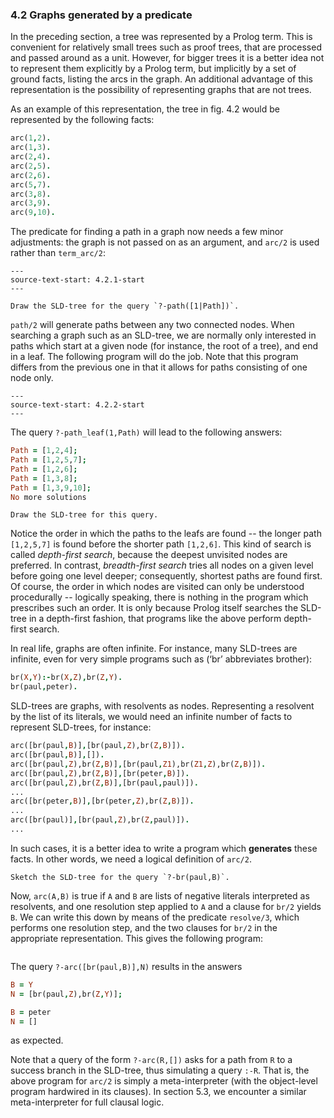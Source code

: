### 4.2 Graphs generated by a predicate ###

In the preceding section, a tree was represented by a Prolog term. This is convenient for relatively small trees such as proof trees, that are processed and passed around as a unit. However, for bigger trees it is a better idea not to represent them explicitly by a Prolog term, but implicitly by a set of ground facts, listing the arcs in the graph. An additional advantage of this representation is the possibility of representing graphs that are not trees.

As an example of this representation, the tree in fig. 4.2 would be represented by the following facts:
```Prolog
arc(1,2).
arc(1,3).
arc(2,4).
arc(2,5).
arc(2,6).
arc(5,7).
arc(3,8).
arc(3,9).
arc(9,10).
```
The predicate for finding a path in a graph now needs a few minor adjustments: the graph is not passed on as an argument, and `arc/2` is used rather than `term_arc/2`:
```{swish} 4.2.1
---
source-text-start: 4.2.1-start
---
```

```{exercise} 4.4
Draw the SLD-tree for the query `?-path([1|Path])`.
```

`path/2` will generate paths between any two connected nodes. When searching a graph such as an SLD-tree, we are normally only interested in paths which start at a given node (for instance, the root of a tree), and end in a leaf. The following program will do the job. Note that this program differs from the previous one in that it allows for paths consisting of one node only.
```{swish} 4.2.2
---
source-text-start: 4.2.2-start
---
```
The query `?-path_leaf(1,Path)` will lead to the following answers:
```Prolog
Path = [1,2,4];
Path = [1,2,5,7];
Path = [1,2,6];
Path = [1,3,8];
Path = [1,3,9,10];
No more solutions
```

```{exercise} 4.5
Draw the SLD-tree for this query.
```

Notice the order in which the paths to the leafs are found -- the longer path `[1,2,5,7]` is found before the shorter path `[1,2,6]`. This kind of search is called *depth-first search*, because the deepest unvisited nodes are preferred. In contrast, *breadth-first search* tries all nodes on a given level before going one level deeper; consequently, shortest paths are found first. Of course, the order in which nodes are visited can only be understood procedurally -- logically speaking, there is nothing in the program which prescribes such an order. It is only because Prolog itself searches the SLD-tree in a depth-first fashion, that programs like the above perform depth-first search.

In real life, graphs are often infinite. For instance, many SLD-trees are infinite, even for very simple programs such as (&lsquo;br&rsquo; abbreviates brother):
```Prolog
br(X,Y):-br(X,Z),br(Z,Y).
br(paul,peter).
```
SLD-trees are graphs, with resolvents as nodes. Representing a resolvent by the list of its literals, we would need an infinite number of facts to represent SLD-trees, for instance:
```Prolog
arc([br(paul,B)],[br(paul,Z),br(Z,B)]).
arc([br(paul,B)],[]).
arc([br(paul,Z),br(Z,B)],[br(paul,Z1),br(Z1,Z),br(Z,B)]).
arc([br(paul,Z),br(Z,B)],[br(peter,B)]).
arc([br(paul,Z),br(Z,B)],[br(paul,paul)]).
...
arc([br(peter,B)],[br(peter,Z),br(Z,B)]).
...
arc([br(paul)],[br(paul,Z),br(Z,paul)]).
...
```
In such cases, it is a better idea to write a program which **generates** these facts. In other words, we need a logical definition of `arc/2`.

```{exercise} 4.6
Sketch the SLD-tree for the query `?-br(paul,B)`.
```

Now, `arc(A,B)` is true if `A` and `B` are lists of negative literals interpreted as resolvents, and one resolution step applied to `A` and a clause for `br/2` yields `B`. We can write this down by means of the predicate `resolve/3`, which performs one resolution step, and the two clauses for `br/2` in the appropriate representation. This gives the following program:
```{swish} 4.2.3
```
The query `?-arc([br(paul,B)],N)` results in the answers
```Prolog
B = Y
N = [br(paul,Z),br(Z,Y)];

B = peter
N = []
```
as expected.

Note that a query of the form `?-arc(R,[])` asks for a path from `R` to a success branch in the SLD-tree, thus simulating a query `:-R`. That is, the above program for `arc/2` is simply a meta-interpreter (with the object-level program hardwired in its clauses). In section 5.3, we encounter a similar meta-interpreter for full clausal logic.
